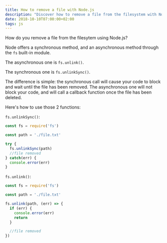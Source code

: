 ```yaml
---
title: How to remove a file with Node.js
description: "Discover how to remove a file from the filesystem with Node.js"
date: 2018-10-10T07:00:00+02:00
tags: js
---
```


How do you remove a file from the filesytem using Node.js?

Node offers a synchronous method, and an asynchronous method through the `fs` built-in module.

The asynchronous one is `fs.unlink()`.

The synchronous one is `fs.unlinkSync()`.

The difference is simple: the synchronous call will cause your code to block and wait until the file has been removed. The asynchronous one will not block your code, and will call a callback function once the file has been deleted.

Here's how to use those 2 functions:

`fs.unlinkSync()`:

```js
const fs = require('fs')

const path = './file.txt'

try {
  fs.unlinkSync(path)
  //file removed
} catch(err) {
  console.error(err)
}
```

`fs.unlink()`:

```js
const fs = require('fs')

const path = './file.txt'

fs.unlink(path, (err) => {
  if (err) {
    console.error(err)
    return
  }

  //file removed
})
```
